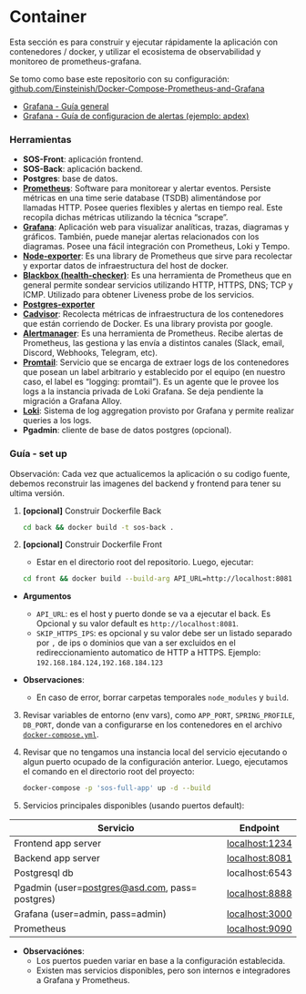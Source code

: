 # Container

Esta sección es para construir y ejecutar rápidamente la aplicación con contenedores / docker, y utilizar el ecosistema de observabilidad y monitoreo de prometheus-grafana.

Se tomo como base este repositorio con su configuración: [github.com/Einsteinish/Docker-Compose-Prometheus-and-Grafana](https://github.com/Einsteinish/Docker-Compose-Prometheus-and-Grafana)

- [Grafana - Guía general](/docs/container/grafana/README.md)
- [Grafana - Guía de configuracion de alertas (ejemplo: apdex)](/docs/container/grafana/alerts/README.md)

### Herramientas

- **SOS-Front**: aplicación frontend.
- **SOS-Back**: aplicación backend.
- **Postgres**: base de datos.
- [**Prometheus**](https://prometheus.io/): Software para monitorear y alertar eventos. Persiste métricas en una time serie database (TSDB) alimentándose por llamadas HTTP. Posee queries flexibles y alertas en tiempo real. Este recopila dichas métricas utilizando la técnica “scrape”.
- [**Grafana**](https://grafana.com/): Aplicación web para visualizar analíticas, trazas, diagramas y gráficos. También, puede manejar alertas relacionados con los diagramas. Posee una fácil integración con Prometheus, Loki y Tempo.
- [**Node-exporter**](https://github.com/prometheus/node_exporter): Es una library de Prometheus que sirve para recolectar y exportar datos de infraestructura del host de docker.
- [**Blackbox (health-checker)**](https://github.com/prometheus/blackbox_exporter): Es una herramienta de Prometheus que en general permite sondear servicios utilizando HTTP, HTTPS, DNS; TCP y ICMP. Utilizado para obtener Liveness probe de los servicios.
- [**Postgres-exporter**](https://github.com/prometheus-community/postgres_exporter)
- [**Cadvisor**](https://github.com/google/cadvisor): Recolecta métricas de infraestructura de los contenedores que están corriendo de Docker. Es una library provista por google.
- [**Alertmanager**](https://github.com/prometheus/alertmanager): Es una herramienta de Prometheus. Recibe alertas de Prometheus, las gestiona y las envía a distintos canales (Slack, email, Discord, Webhooks, Telegram, etc).
- [**Promtail**](https://grafana.com/docs/loki/latest/send-data/promtail/): Servicio que se encarga de extraer logs de los contenedores que posean un label arbitrario y establecido por el equipo (en nuestro caso, el label es “logging: promtail”). Es un agente que le provee los logs a la instancia privada de Loki Grafana. Se deja pendiente la migración a Grafana Alloy.
- [**Loki**](https://grafana.com/docs/loki/latest/): Sistema de log aggregation provisto por Grafana y permite realizar queries a los logs.
- **Pgadmin**: cliente de base de datos postgres (opcional).


### Guía - set up

Observación: Cada vez que actualicemos la aplicación o su codigo fuente, debemos reconstruir las imagenes del backend y frontend para tener su ultima versión.

1. **[opcional]** Construir Dockerfile Back

    ```bash
    cd back && docker build -t sos-back .
    ```

2. **[opcional]** Construir Dockerfile Front

   - Estar en el directorio root del repositorio. Luego, ejecutar:

    ```bash 
    cd front && docker build --build-arg API_URL=http://localhost:8081 -t sos-front .
    ```

  - **Argumentos**
    - `API_URL`: es el host y puerto donde se va a ejecutar el back. Es Opcional y su valor default es `http://localhost:8081`.
    - `SKIP_HTTPS_IPS`: es opcional y su valor debe ser un listado separado por `,` de ips o dominios que van a ser excluidos en el redireccionamiento automatico de HTTP a HTTPS. Ejemplo: `192.168.184.124,192.168.184.123`

   - **Observaciones**: 
     - En caso de error, borrar carpetas temporales `node_modules` y `build`.


3. Revisar variables de entorno (env vars), como `APP_PORT`, `SPRING_PROFILE`, `DB_PORT`, donde van a configurarse en los contenedores en el archivo [`docker-compose.yml`](/docs/container/docker-compose.yml).

4. Revisar que no tengamos una instancia local del servicio ejecutando o algun puerto ocupado de la configuración anterior. Luego, ejecutamos el comando en el directorio root del proyecto:
    ```bash
    docker-compose -p 'sos-full-app' up -d --build
    ```

5. Servicios principales disponibles (usando puertos default):


| Servicio                                        | Endpoint                                     |
| ----------------------------------------------- | -------------------------------------------- |
| Frontend app server                             | [localhost:1234](http://localhost:1234)      |
| Backend app server                              | [localhost:8081](http://localhost:8081/ping) |
| Postgresql db                                   | localhost:6543                               |
| Pgadmin (user=postgres@asd.com, pass= postgres) | [localhost:8888](http://localhost:8888)      |
| Grafana (user=admin, pass=admin)                | [localhost:3000](http://localhost:3000)      |
| Prometheus                                      | [localhost:9090](http://localhost:9090)      |


   - **Observaciónes**: 
     - Los puertos pueden variar en base a la configuración establecida.
     - Existen mas servicios disponibles, pero son internos e integradores a Grafana y Prometheus.